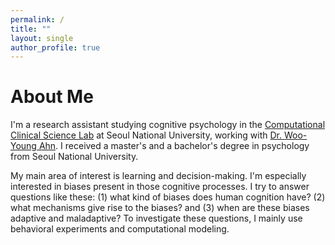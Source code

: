 ```yaml
---
permalink: /
title: ""
layout: single
author_profile: true
---
```


# About Me

I'm a research assistant studying cognitive psychology in the [Computational Clinical Science Lab](https://ccs-lab.github.io/) at Seoul National University, working with [Dr. Woo-Young Ahn](https://ccs-lab.github.io/team/young-ahn/). I received a master's and a bachelor's degree in psychology from Seoul National University. 

My main area of interest is learning and decision-making. I'm especially interested in biases present in those cognitive processes. I try to answer questions like these: (1) what kind of biases does human cognition have? (2) what mechanisms give rise to the biases? and (3) when are these biases adaptive and maladaptive? To investigate these questions, I mainly use behavioral experiments and computational modeling.
